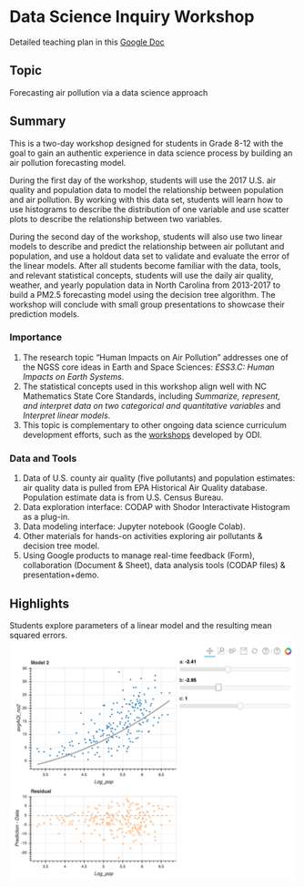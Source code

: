 # Data Science Inquiry Workshop

Detailed teaching plan in this [Google Doc](https://docs.google.com/document/d/1nvyNbnW5uj9EMTrDGMmsL9D_nKItTRACP6mqjmgurMA/edit?usp=sharing)

## Topic 
Forecasting air pollution via a data science approach

## Summary

This is a two-day workshop designed for students in Grade 8-12 with the goal to gain an authentic experience in data science process by building an air pollution forecasting model.  

During the first day of the workshop, students will use the 2017 U.S. air quality and population data to model the relationship between population and air pollution. By working with this data set, students will learn how to use histograms to describe the distribution of one variable and use scatter plots to describe the relationship between two variables. 

During the second day of the workshop, students will also use two linear models to describe and predict the relationship between air pollutant and population, and use a holdout data set to validate and evaluate the error of the linear models. After all students become familiar with the data, tools, and relevant statistical concepts, students will use the daily air quality, weather, and yearly population data in North Carolina from 2013-2017 to build a PM2.5 forecasting model using the decision tree algorithm. The workshop will conclude with small group presentations to showcase their prediction models.

### Importance

1. The research topic “Human Impacts on Air Pollution” addresses one of the NGSS core ideas in Earth and Space Sciences: _ESS3.C: Human Impacts on Earth Systems_.
2. The statistical concepts used in this workshop align well with NC Mathematics State Core Standards, including _Summarize, represent, and interpret data on two categorical and quantitative variables_ and _Interpret linear models_.
3. This topic is complementary to other ongoing data science curriculum development efforts, such as the [workshops](http://oceansofdata.org/projects/zoom-learning-science-data) developed by ODI.

### Data and Tools

1. Data of U.S. county air quality (five pollutants) and population estimates: air quality data is pulled from EPA Historical Air Quality database. Population estimate data is from U.S. Census Bureau. 
2. Data exploration interface: CODAP with Shodor Interactivate Histogram as a plug-in.
3. Data modeling interface: Jupyter notebook (Google Colab). 
4. Other materials for hands-on activities exploring air pollutants & decision tree model.
5. Using Google products to manage real-time feedback (Form), collaboration (Document & Sheet), data analysis tools (CODAP files) & presentation+demo.

## Highlights

Students explore parameters of a linear model and the resulting mean squared errors.
![alt text](https://github.com/clhung/DataScience_inquiry_workshop/blob/master/lm_example.png "")

